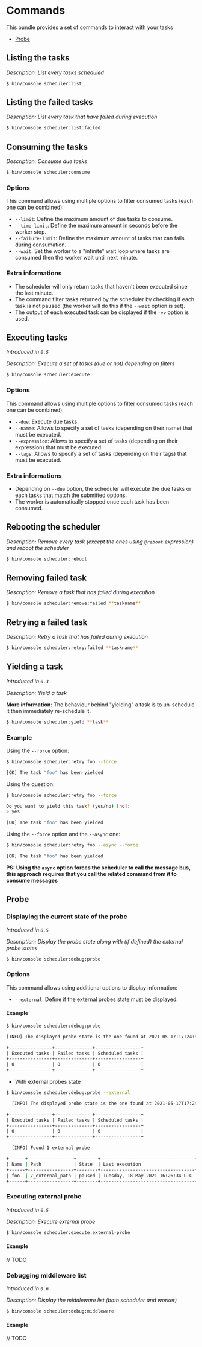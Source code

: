 # Commands

This bundle provides a set of commands to interact with your tasks

- [Probe](#probe)

## Listing the tasks

_Description: List every tasks scheduled_

```bash
$ bin/console scheduler:list
```

## Listing the failed tasks

_Description: List every task that have failed during execution_

```bash
$ bin/console scheduler:list:failed
```

## Consuming the tasks

_Description: Consume due tasks_

```bash
$ bin/console scheduler:consume
```

### Options

This command allows using multiple options to filter consumed tasks (each one can be combined):

- `--limit`: Define the maximum amount of due tasks to consume.
- `--time-limit`: Define the maximum amount in seconds before the worker stop.
- `--failure-limit`: Define the maximum amount of tasks that can fails during consumation.
- `--wait`: Set the worker to a "infinite" wait loop where tasks are consumed then the worker wait until next minute.

### Extra informations

- The scheduler will only return tasks that haven't been executed since the last minute.
- The command filter tasks returned by the scheduler by checking if each task is not paused 
  (the worker will do this if the `--wait` option is set).
- The output of each executed task can be displayed if the `-vv` option is used.

## Executing tasks

_Introduced in `0.5`_

_Description: Execute a set of tasks (due or not) depending on filters_

```bash
$ bin/console scheduler:execute
```

### Options

This command allows using multiple options to filter consumed tasks (each one can be combined):

- `--due`: Execute due tasks.
- `--namme`: Allows to specify a set of tasks (depending on their name) that must be executed.
- `--expression`: Allows to specify a set of tasks (depending on their expression) that must be executed.
- `--tags`: Allows to specify a set of tasks (depending on their tags) that must be executed.

### Extra informations

- Depending on `--due` option, the scheduler will execute the due tasks or each tasks that match the submitted options.
- The worker is automatically stopped once each task has been consumed.

## Rebooting the scheduler

_Description: Remove every task (except the ones using `@reboot` expression) and reboot the scheduler_

```bash
$ bin/console scheduler:reboot
```

## Removing failed task

_Description: Remove a task that has failed during execution_

```bash
$ bin/console scheduler:remove:failed **taskname**
```

## Retrying a failed task

_Description: Retry a task that has failed during execution_

```bash
$ bin/console scheduler:retry:failed **taskname**
```

## Yielding a task

_Introduced in `0.3`_

_Description: Yield a task_

**More information**: The behaviour behind "yielding" a task is to un-schedule it 
then immediately re-schedule it.

```bash
$ bin/console scheduler:yield **task**
```

### Example

Using the `--force` option:

```bash
$ bin/console scheduler:retry foo --force

[OK] The task "foo" has been yielded
```

Using the question:

```bash
$ bin/console scheduler:retry foo --force

Do you want to yield this task? (yes/no) [no]:
> yes

[OK] The task "foo" has been yielded
```

Using the `--force` option and the `--async` one:

```bash
$ bin/console scheduler:retry foo --async --force

[OK] The task "foo" has been yielded
```
**PS: Using the `async` option forces the scheduler to call the message bus, this approach requires
that you call the related command from it to consume messages**

## Probe

### Displaying the current state of the probe

_Introduced in `0.5`_

_Description: Display the probe state along with (if defined) the external probe states_

```bash
$ bin/console scheduler:debug:probe
```

### Options

This command allows using additional options to display information:

- `--external`: Define if the external probes state must be displayed.

#### Example

```bash
$ bin/console scheduler:debug:probe

[INFO] The displayed probe state is the one found at 2021-05-17T17:24:56+00:00

+----------------+--------------+-----------------+
| Executed tasks | Failed tasks | Scheduled tasks |
+----------------+--------------+-----------------+
| 0              | 0            | 0               |
+----------------+--------------+-----------------+
```

- With external probes state

```bash
$ bin/console scheduler:debug:probe --external

  [INFO] The displayed probe state is the one found at 2021-05-17T17:24:56+00:00

+----------------+--------------+-----------------+
| Executed tasks | Failed tasks | Scheduled tasks |
+----------------+--------------+-----------------+
| 0              | 0            | 0               |
+----------------+--------------+-----------------+

  [INFO] Found 1 external probe

+------+-----------------+--------+-----------------------------------+-----------------+
| Name | Path            | State  | Last execution                    | Execution state |
+------+-----------------+--------+-----------------------------------+-----------------+
| foo  | /_external_path | paused | Tuesday, 18-May-2021 16:26:34 UTC | Not executed    |
+------+-----------------+--------+-----------------------------------+-----------------+
```

### Executing external probe

_Introduced in `0.5`_

_Description: Execute external probe_

```bash
$ bin/console scheduler:execute:external-probe
```

#### Example

// TODO

### Debugging middleware list

_Introduced in `0.6`_

_Description: Display the middleware list (both scheduler and worker)_

```bash
$ bin/console scheduler:debug:middleware
```

#### Example

// TODO
